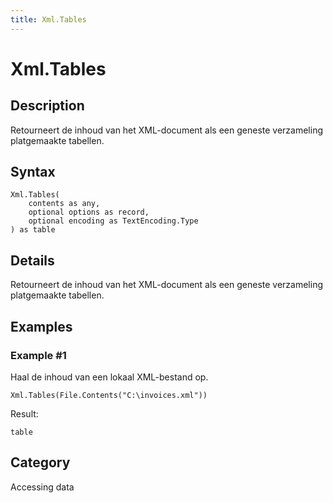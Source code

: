 ```yaml
---
title: Xml.Tables
---
```


# Xml.Tables


## Description

Retourneert de inhoud van het XML-document als een geneste verzameling platgemaakte tabellen.


## Syntax

```powerquery
Xml.Tables(
    contents as any,
    optional options as record,
    optional encoding as TextEncoding.Type
) as table
```


## Details

Retourneert de inhoud van het XML-document als een geneste verzameling platgemaakte tabellen.


## Examples

### Example #1 
Haal de inhoud van een lokaal XML-bestand op.
```powerquery
Xml.Tables(File.Contents("C:\invoices.xml"))
```

Result: 
```powerquery
table
```




## Category
Accessing data
